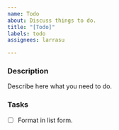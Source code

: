 ```yaml
---
name: Todo
about: Discuss things to do.
title: "[Todo]"
labels: todo
assignees: larrasu

---
```


### Description
Describe here what you need to do.

### Tasks
- [ ] Format in list form.

